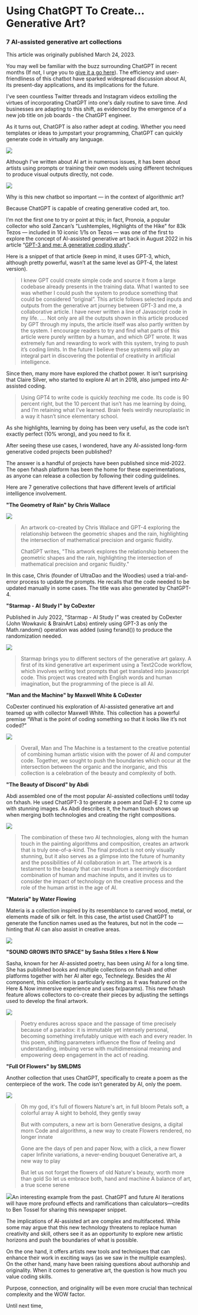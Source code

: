 # Using ChatGPT To Create... Generative Art?

### 7 AI-assisted generative art collections

This article was originally published March 24, 2023.

You may well be familiar with the buzz surrounding ChatGPT in recent months (If not, I urge you to [give it a go here](https://openai.com/blog/chatgpt)). The efficiency and user-friendliness of this chatbot have sparked widespread discussion about AI, its present-day applications, and its implications for the future.

I've seen countless Twitter threads and Instagram videos extolling the virtues of incorporating ChatGPT into one's daily routine to save time. And businesses are adapting to this shift, as evidenced by the emergence of a new job title on job boards - the ChatGPT engineer.

As it turns out, ChatGPT is also rather adept at coding. Whether you need templates or ideas to jumpstart your programming, ChatGPT can quickly generate code in virtually any language.

![](https://hackmd.io/_uploads/ryR3tcDVn.jpg)

Although I’ve written about AI art in numerous issues, it has been about artists using prompts or training their own models using different techniques to produce visual outputs directly, not code.

![](https://hackmd.io/_uploads/H1Kf5qPNn.jpg)

Why is this new chatbot so important — in the context of algorithmic art?

Because ChatGPT is capable of creating generative coded art, too.

I’m not the first one to try or point at this; in fact, Pronoia, a popular collector who sold Zancan’s "Lushtemples, Highlights of the Hike" for 83k Tezos — included in 10 iconic 1/1s on Tezos — was one of the first to explore the concept of AI-assisted generative art back in August 2022 in his article “[GPT-3 and me: A generative coding study](https://www.fxhash.xyz/article/gpt-3-and-me%3A-a-generative-coding-study)”.

Here is a snippet of that article (keep in mind, it uses GPT-3, which, although pretty powerful, wasn’t at the same level as GPT-4, the latest version).

> I knew GPT could create simple code and source it from a large codebase already presents in the training data. What I wanted to see was whether I could push the system to produce something that could be considered “original”. This article follows selected inputs and outputs from the generative art journey between GPT-3 and me, a collaborative article. I have never written a line of Javascript code in my life.
> ….
> Not only are all the outputs shown in this article produced by GPT through my inputs, the article itself was also partly written by the system. I encourage readers to try and find what parts of this article were purely written by a human, and which GPT wrote. It was extremely fun and rewarding to work with this system, trying to push it’s coding limits. In the future I believe these systems will play an integral part in discovering the potential of creativity in artificial intelligence.

Since then, many more have explored the chatbot power. It isn’t surprising that Claire Silver, who started to explore AI art in 2018, also jumped into AI-assisted coding.

> Using GPT4 to write code is quickly *teaching* me code. Its code is 90 percent right, but the 10 percent that isn’t has me learning by doing, and I’m retaining what I’ve learned. Brain feels weirdly neuroplastic in a way it hasn’t since elementary school.

As she highlights, learning by doing has been very useful, as the code isn’t exactly perfect (10% wrong), and you need to fix it.

After seeing these use cases, I wondered, have any AI-assisted long-form generative coded projects been published?

The answer is a handful of projects have been published since mid-2022. The open fxhash platform has been the home for these experimentations, as anyone can release a collection by following their coding guidelines.

Here are 7 generative collections that have different levels of artificial intelligence involvement.

**"The Geometry of Rain" by Chris Wallace**

![](https://hackmd.io/_uploads/SkCHj9PE3.jpg)

> An artwork co-created by Chris Wallace and GPT-4 exploring the relationship between the geometric shapes and the rain, highlighting the intersection of mathematical precision and organic fluidity.
> 
> ChatGPT writes, "This artwork explores the relationship between the geometric shapes and the rain, highlighting the intersection of mathematical precision and organic fluidity."

In this case, Chris (founder of UltraDao and the Woodies) used a trial-and-error process to update the prompts. He recalls that the code needed to be updated manually in some cases. The title was also generated by ChatGPT-4.

**"Starmap - AI Study I" by CoDexter**

Published in July 2022, "Starmap - AI Study I” was created by CoDexter (John Wowkavic & BrainArt Labs) entirely using GPT-3 as only the Math.random() operation was added (using fxrand()) to produce the randomization needed.

![](https://hackmd.io/_uploads/B14Nn5w43.jpg)

> Starmap brings you to different sectors of the generative art galaxy. A first of its kind generative art experiment using a Text2Code workflow, which involves writing text prompts that get translated into javascript code. This project was created with English words and human imagination, but the programming of the piece is all AI.

**"Man and the Machine" by Maxwell White & CoDexter**

CoDexter continued his exploration of AI-assisted generative art and teamed up with collector Maxwell White. This collection has a powerful premise “What is the point of coding something so that it looks like it’s not coded?”

![](https://hackmd.io/_uploads/S1nOTcwVh.jpg)

> Overall, Man and The Machine is a testament to the creative potential of combining human artistic vision with the power of AI and computer code. Together, we sought to push the boundaries which occur at the intersection between the organic and the inorganic, and this collection is a celebration of the beauty and complexity of both.

**"The Beauty of Discord" by Abdi**

Abdi assembled one of the most popular AI-assisted collections until today on fxhash. He used ChatGPT-3 to generate a poem and Dall-E 2 to come up with stunning images. As Abdi describes it, the human touch shows up when merging both technologies and creating the right compositions.

![](https://hackmd.io/_uploads/SJm-0qPVh.jpg)

> The combination of these two AI technologies, along with the human touch in the painting algorithms and composition, creates an artwork that is truly one-of-a-kind. The final product is not only visually stunning, but it also serves as a glimpse into the future of humanity and the possibilities of AI collaboration in art. The artwork is a testament to the beauty that can result from a seemingly discordant combination of human and machine inputs, and it invites us to consider the impact of technology on the creative process and the role of the human artist in the age of AI.

**"Materia" by Water Flowing**

Materia is a collection inspired by its resemblance to carved wood, metal, or elements made of silk or felt. In this case, the artist used ChatGPT to generate the function names used as the features, but not in the code — hinting that AI can also assist in creative areas.

![](https://hackmd.io/_uploads/B1JFR9w4h.jpg)

**"SOUND GROWS INTO SPACE" by Sasha Stiles x Here & Now**

Sasha, known for her AI-assisted poetry, has been using AI for a long time. She has published books and multiple collections on fxhash and other platforms together with her AI alter ego, Technelegy. Besides the AI component, this collection is particularly exciting as it was featured on the Here & Now immersive experience and uses fx(params). This new fxhash feature allows collectors to co-create their pieces by adjusting the settings used to develop the final artwork.

![](https://hackmd.io/_uploads/HyftksDV3.jpg)

> Poetry endures across space and the passage of time precisely because of a paradox: it is immutable yet intensely personal, becoming something irrefutably unique with each and every reader. In this poem, shifting parameters influence the flow of feeling and understanding, imbuing verse with multidimensional meaning and empowering deep engagement in the act of reading.

**"Full Of Flowers" by SMLDMS**

Another collection that uses ChatGPT, specifically to create a poem as the centerpiece of the work. The code isn’t generated by AI, only the poem.

![](https://hackmd.io/_uploads/H1SCkiDN3.jpg)

> Oh my god, it's full of flowers
> Nature's art, in full bloom
> Petals soft, a colorful array
> A sight to behold, they gently sway
> 
> But with computers, a new art is born
> Generative designs, a digital morn
> Code and algorithms, a new way to create
> Flowers rendered, no longer innate
> 
> Gone are the days of pen and paper
> Now, with a click, a new flower caper
> Infinite variations, a never-ending bouquet
> Generative art, a new way to play
> 
> But let us not forget the flowers of old
> Nature's beauty, worth more than gold
> So let us embrace both, hand and machine
> A balance of art, a true scene serene

![](https://hackmd.io/_uploads/BkTDxswVh.jpg)<caption>An interesting example from the past. ChatGPT and future AI iterations will have more profound effects and ramifications than calculators—credits to Ben Tossel for sharing this newspaper snippet.</caption>

The implications of AI-assisted art are complex and multifaceted. While some may argue that this new technology threatens to replace human creativity and skill, others see it as an opportunity to explore new artistic horizons and push the boundaries of what is possible.

On the one hand, it offers artists new tools and techniques that can enhance their work in exciting ways (as we saw in the multiple examples). On the other hand, many have been raising questions about authorship and originality. When it comes to generative art, the question is how much you value coding skills.

Purpose, connection, and originality will be even more crucial than technical complexity and the WOW factor.

Until next time,
